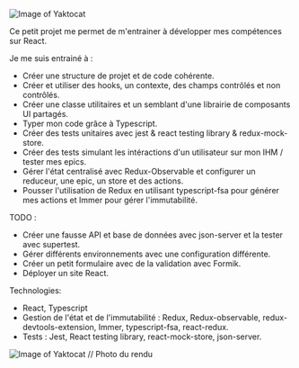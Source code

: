 ![Image of Yaktocat](https://imgur.com/4APYWnY.png)

Ce petit projet me permet de m'entrainer à développer mes compétences sur React.

Je me suis entrainé à :
- Créer une structure de projet et de code cohérente.
- Créer et utiliser des hooks, un contexte, des champs contrôlés et non contrôlés.
- Créer une classe utilitaires et un semblant d'une librairie de composants UI partagés.
- Typer mon code grâce à Typescript.
- Créer des tests unitaires avec jest & react testing library & redux-mock-store.
- Créer des tests simulant les intéractions d'un utilisateur sur mon IHM / tester mes epics.
- Gérer l'état centralisé avec Redux-Observable et configurer un reduceur, une epic, un store et des actions.
- Pousser l'utilisation de Redux en utilisant typescript-fsa pour générer mes actions et Immer pour gérer l'immutabilité.


TODO :
- Créer une fausse API et base de données avec json-server et la tester avec supertest.
- Gérer différents environnements avec une configuration différente.
- Créer un petit formulaire avec de la validation avec Formik.
- Déployer un site React.


Technologies:
- React, Typescript
- Gestion de l'état et de l'immutabilité : Redux, Redux-observable, redux-devtools-extension, Immer, typescript-fsa, react-redux.
- Tests : Jest, React testing library, react-mock-store, json-server.


![Image of Yaktocat](https://imgur.com/eAKueY2.png)
// Photo du rendu